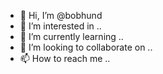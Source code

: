 - 👋 Hi, I’m @bobhund
- 👀 I’m interested in ..
- 🌱 I’m currently learning ..
- 💞️ I’m looking to collaborate on ..
- 📫 How to reach me ..

<!---
bobhund/bobhund is a ✨ special ✨ repository because its `README.md` (this file) appears on your GitHub profile.
You can click the Preview link to take a look at your changes.
--->
